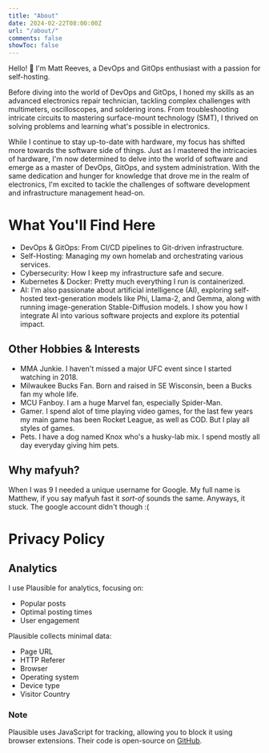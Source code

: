 ```yaml
---
title: "About"
date: 2024-02-22T08:00:00Z
url: "/about/"
comments: false
showToc: false
---
```

Hello! 👋 I'm Matt Reeves, a DevOps and GitOps enthusiast with a passion for self-hosting.

Before diving into the world of DevOps and GitOps, I honed my skills as an advanced electronics repair technician, tackling complex challenges with multimeters, oscilloscopes, and soldering irons. From troubleshooting intricate circuits to mastering surface-mount technology (SMT), I thrived on solving problems and learning what's possible in electronics.

While I continue to stay up-to-date with hardware, my focus has shifted more towards the software side of things. Just as I mastered the intricacies of hardware, I'm now determined to delve into the world of software and emerge as a master of DevOps, GitOps, and system administration. With the same dedication and hunger for knowledge that drove me in the realm of electronics, I'm excited to tackle the challenges of software development and infrastructure management head-on.


# What You'll Find Here

- DevOps & GitOps: From CI/CD pipelines to Git-driven infrastructure.
- Self-Hosting: Managing my own homelab and orchestrating various services.
- Cybersecurity: How I keep my infrastructure safe and secure.
- Kubernetes & Docker: Pretty much everything I run is containerized.
- AI: I'm also passionate about artificial intelligence (AI), exploring self-hosted text-generation models like Phi, Llama-2, and Gemma, along with running image-generation Stable-Diffusion models. I show you how I integrate AI into various software projects and explore its potential impact.

## Other Hobbies & Interests
- MMA Junkie. I haven't missed a major UFC event since I started watching in 2018.
- Milwaukee Bucks Fan. Born and raised in SE Wisconsin, been a Bucks fan my whole life.
- MCU Fanboy. I am a huge Marvel fan, especially Spider-Man.
- Gamer. I spend alot of time playing video games, for the last few years my main game has been Rocket League, as well as COD. But I play all styles of games.
- Pets. I have a dog named Knox who's a husky-lab mix. I spend mostly all day everyday giving him pets.


## Why mafyuh?
When I was 9 I needed a unique username for Google. My full name is Matthew, if you say mafyuh fast it *sort-of* sounds the same. Anyways, it stuck. The google account didn't though :(

# Privacy Policy

## Analytics

I use Plausible for analytics, focusing on:

- Popular posts
- Optimal posting times
- User engagement

Plausible collects minimal data:

- Page URL
- HTTP Referer
- Browser
- Operating system
- Device type
- Visitor Country
### Note

Plausible uses JavaScript for tracking, allowing you to block it using browser extensions. Their code is open-source on [GitHub](https://github.com/plausible/analytics).